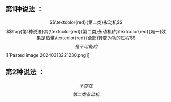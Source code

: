 ## 第1种说法 ：
$$\textcolor{red}{第二类}永动机$$
$$\tag{第1种说法}其(\textcolor{red}{第二类}永动机)的\textcolor{red}{唯一}效果是热量\textcolor{red}{全部}转变为功的过程$$
$$是不可能的$$
![[Pasted image 20240313221230.png]]
## 第2种说法 ：

$$不存在$$
$$\tag{第2种说法}第二类永动机$$